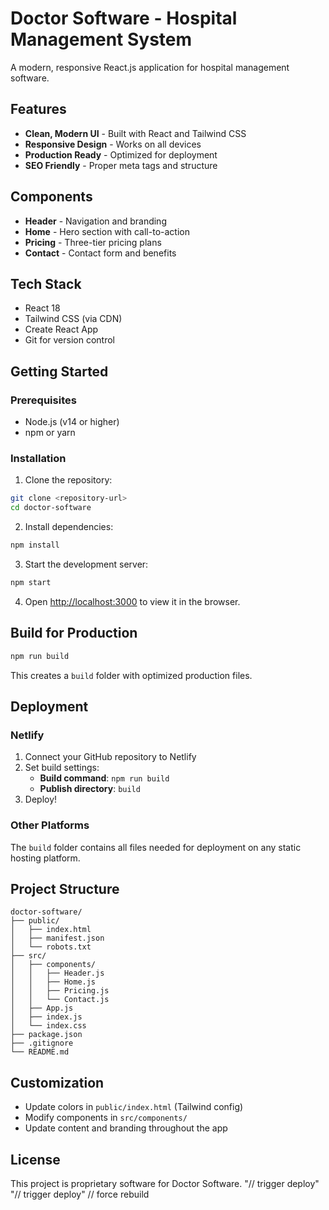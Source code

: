 # Doctor Software - Hospital Management System

A modern, responsive React.js application for hospital management software.

## Features

- **Clean, Modern UI** - Built with React and Tailwind CSS
- **Responsive Design** - Works on all devices
- **Production Ready** - Optimized for deployment
- **SEO Friendly** - Proper meta tags and structure

## Components

- **Header** - Navigation and branding
- **Home** - Hero section with call-to-action
- **Pricing** - Three-tier pricing plans
- **Contact** - Contact form and benefits

## Tech Stack

- React 18
- Tailwind CSS (via CDN)
- Create React App
- Git for version control

## Getting Started

### Prerequisites

- Node.js (v14 or higher)
- npm or yarn

### Installation

1. Clone the repository:
```bash
git clone <repository-url>
cd doctor-software
```

2. Install dependencies:
```bash
npm install
```

3. Start the development server:
```bash
npm start
```

4. Open [http://localhost:3000](http://localhost:3000) to view it in the browser.

## Build for Production

```bash
npm run build
```

This creates a `build` folder with optimized production files.

## Deployment

### Netlify

1. Connect your GitHub repository to Netlify
2. Set build settings:
   - **Build command**: `npm run build`
   - **Publish directory**: `build`
3. Deploy!

### Other Platforms

The `build` folder contains all files needed for deployment on any static hosting platform.

## Project Structure

```
doctor-software/
├── public/
│   ├── index.html
│   ├── manifest.json
│   └── robots.txt
├── src/
│   ├── components/
│   │   ├── Header.js
│   │   ├── Home.js
│   │   ├── Pricing.js
│   │   └── Contact.js
│   ├── App.js
│   ├── index.js
│   └── index.css
├── package.json
├── .gitignore
└── README.md
```

## Customization

- Update colors in `public/index.html` (Tailwind config)
- Modify components in `src/components/`
- Update content and branding throughout the app

## License

This project is proprietary software for Doctor Software. "// trigger deploy" 
"// trigger deploy" 
/ /  
 f o r c e  
 r e b u i l d  
 
